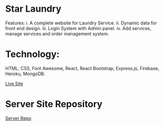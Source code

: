 # Star Laundry

Features:
i. A complete website for Laundry Service.
ii. Dynamic data for front end design.
iii. Login System with Admin panel.
iv. Add services, manage services and order management system.

# Technology:
HTML, CSS, Font Awesome, React, React Bootstrap, Express.js, Firebase, Heroku, MongoDB.

<a href="https://star-laundry.web.app/">Live Site</a>

# Server Site Repository
<a href="https://github.com/milonjpi/star-laundry-server">Server Repo</a>
